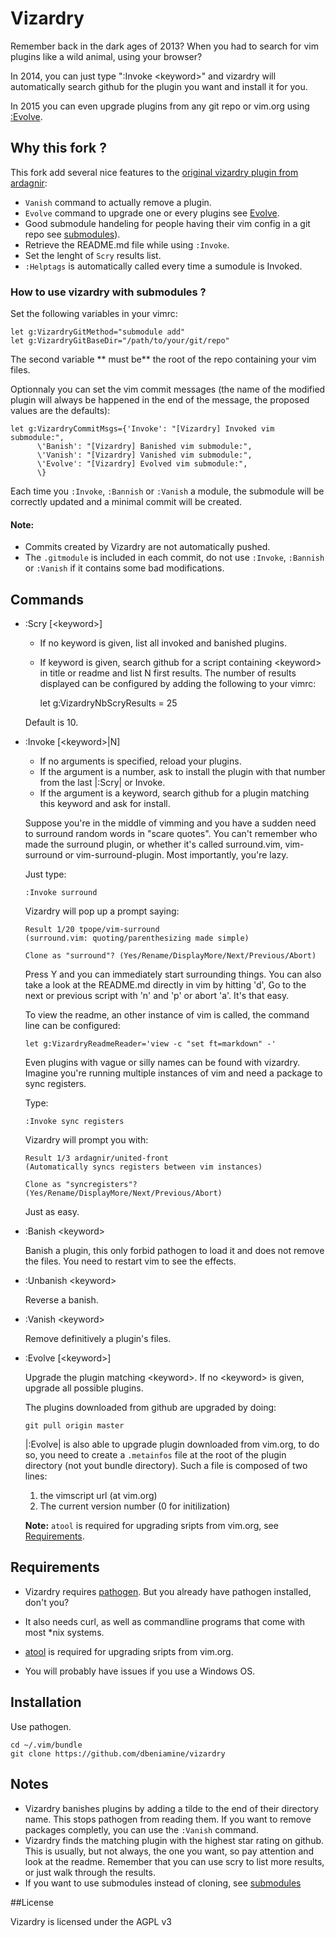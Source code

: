 Vizardry
============

Remember back in the dark ages of 2013? When you had to search for vim plugins like a wild animal, using your browser?

In 2014, you can just type ":Invoke &lt;keyword&gt;" and vizardry will automatically search github for the plugin you want and install it for you.

In 2015 you can even upgrade plugins from any git repo or vim.org using [:Evolve](#evolve).


## <a name="Fork">Why this fork ?</a>

This fork add several nice features to the [original vizardry plugin from ardagnir](https://github.com/ardagnir/vizardry):

+ `Vanish` command to actually remove a plugin.
+ `Evolve` command to upgrade one or every plugins see [Evolve](#evolve).
+ Good submodule handeling for people having their vim config in a git repo
see [submodules](#submodules)).
+ Retrieve the README.md file while using `:Invoke`.
+ Set the lenght of `Scry` results list.
+ `:Helptags` is automatically called every time a sumodule is Invoked.

### <a name="submodules">How to use vizardry with submodules ?</a>

Set the following variables in your vimrc:

    let g:VizardryGitMethod="submodule add"
    let g:VizardryGitBaseDir="/path/to/your/git/repo"

The second variable ** must be** the root of the repo containing your vim
files.

Optionnaly you can set the vim commit messages (the name of the modified
plugin will always be happened in the end of the message, the proposed values
are the defaults):

    let g:VizardryCommitMsgs={'Invoke': "[Vizardry] Invoked vim submodule:",
          \'Banish': "[Vizardry] Banished vim submodule:",
          \'Vanish': "[Vizardry] Vanished vim submodule:",
          \'Evolve': "[Vizardry] Evolved vim submodule:",
          \}

Each time you `:Invoke`, `:Bannish` or `:Vanish` a module, the submodule will be correctly
updated and a minimal commit will be created.

#### Note:

+ Commits created by Vizardry are not automatically pushed.
+ The `.gitmodule` is included in each commit, do not use `:Invoke`, `:Bannish`
or `:Vanish` if it contains some bad modifications.


## Commands

+   :Scry [&lt;keyword&gt;]

    + If no keyword is given, list all invoked and banished plugins.
    + If keyword is given, search github for a script containing &lt;keyword&gt; in
    title or readme and list N first results. The number of results displayed
    can be configured by adding the following to your vimrc:

        let g:VizardryNbScryResults = 25

    Default is 10.

+   :Invoke [&lt;keyword&gt;|N]

    + If no arguments is specified, reload your plugins.
    + If the argument is a number, ask to install the plugin with that
        number from the last |:Scry| or Invoke.
    + If the argument is a keyword, search github for a plugin matching
    this keyword and ask for install.

    Suppose you're in the middle of vimming and you have a sudden need to surround
    random words in "scare quotes". You can't remember who made the surround
    plugin, or whether it's called surround.vim, vim-surround or
    vim-surround-plugin. Most importantly, you're lazy.

    Just type:

        :Invoke surround

    Vizardry will pop up a prompt saying:

        Result 1/20 tpope/vim-surround
        (surround.vim: quoting/parenthesizing made simple)

        Clone as "surround"? (Yes/Rename/DisplayMore/Next/Previous/Abort)

    Press Y and you can immediately start surrounding things.  You can also take a
    look at the README.md directly in vim by hitting 'd', Go to the next or
    previous script with 'n' and 'p' or abort 'a'. It's that easy.

    To view the readme, an other instance of vim is called, the command line can
    be configured:

        let g:VizardryReadmeReader='view -c "set ft=markdown" -'


    Even plugins with vague or silly names can be found with vizardry. Imagine
    you're running multiple instances of vim and need a package to sync registers.

    Type:

        :Invoke sync registers

    Vizardry will prompt you with:

        Result 1/3 ardagnir/united-front
        (Automatically syncs registers between vim instances)

        Clone as "syncregisters"? (Yes/Rename/DisplayMore/Next/Previous/Abort)

    Just as easy.



+   :Banish &lt;keyword&gt;

    Banish a plugin, this only forbid pathogen to load it and does not remove
    the files. You need to restart vim to see the effects.

+   :Unbanish &lt;keyword&gt;

    Reverse a banish.

+   :Vanish &lt;keyword&gt;

    Remove definitively a plugin's files.

+   <a name="evolve">:Evolve  [&lt;keyword&gt;]</a>

    Upgrade the plugin matching &lt;keyword&gt;. If no &lt;keyword&gt; is given, upgrade
    all possible plugins.

    The plugins downloaded from github are upgraded by doing:

        git pull origin master

    |:Evolve| is also able to upgrade plugin downloaded from vim.org, to do so,
    you need to create a `.metainfos` file at the root of the plugin directory
    (not yout bundle directory). Such a file is composed of two lines:

    1. the vimscript url (at vim.org)
    2. The current version number (0 for initilization)

    **Note:** `atool` is required for upgrading sripts from vim.org, see
    [Requirements](#requirements).

## Requirements
- Vizardry requires [pathogen](https://github.com/tpope/vim-pathogen). But you already have pathogen installed, don't you?

- It also needs curl, as well as commandline programs that come with most \*nix systems.

+ [atool](http://freecode.com/projects/atool) is required for upgrading sripts from vim.org.

- You will probably have issues if you use a Windows OS.

## Installation

Use pathogen.

    cd ~/.vim/bundle
    git clone https://github.com/dbeniamine/vizardry

## Notes

- Vizardry banishes plugins by adding a tilde to the end of their directory
  name. This stops pathogen from reading them. If you want to remove packages
  completly, you can use the `:Vanish` command.
- Vizardry finds the matching plugin with the highest star rating on github.
  This is usually, but not always, the one you want, so pay attention and look
  at the readme. Remember that you can use scry to list more results, or just
  walk through the results.
- If you want to use submodules instead of cloning, see [submodules](#submodules)

##License

Vizardry is licensed under the AGPL v3
